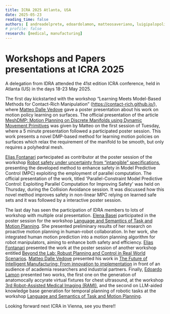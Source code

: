 ```yaml
---
title: ICRA 2025 Atlanta, USA
date: 2025-05-23
reading_time: false
authors: [ andreadelprete, edoardolamon, matteosaveriano, luigipalopoli, matteodallevedove, eliasfontanari, elenabasei ]
# profile: false
research: [medical, manufacturing]
---
```


# Workshops and Papers presentations at ICRA 2025

<!--more-->

A delegation from IDRA attended the 41st edition ICRA conference, held in Atlanta (US) in the days 18-23 May 2025.

The first day kickstarted with the workshop “Learning Meets Model-Based Methods for Contact-Rich Manipulation” (https://contact-rich.github.io/), where [Matteo Dalle Vedove](/author/matteo-dalle-vedove/) gave a poster presentation about his work on motion policy learning on surfaces. The official presentation of the article  [MeshDMP: Motion Planning on Discrete Manifolds using Dynamic Movement Primitives](https://arxiv.org/abs/2410.15123) was given by Matteo on the first session of Tuesday, where a 5 minute presentation followed a participated poster session. This work presents a novel DMP-based method for learning motion policies on surfaces which relax the requirement of the manifold to be smooth, but only requires a polyhedral mesh.

[Elias Fontanari](/author/elias-fontanari) partecipated as contributor at the poster session of the workshop [Robot safety under uncertainty from “intangible” specifications](https://iscicra25.github.io/), presenting the developed method to enhance safety in Model Predictive Control (MPC) exploiting the employment of parallel computation.
The official presentation of the work, titled 'Parallel-Constraint Model Predictive Control: Exploiting Parallel Computation for Improving Safety' was held on Thursday, during the Collision Avoidance session. It was discussed how this novel method improves safety in non-linear MPC relying on learned safe sets and it was followed by a interactive poster session.

The last day has seen the participation of IDRA members to lots of workshop with multiple oral presentation. [Elena Basei](/author/elena-basei/) participated in the poster session for the workshop [Language and Semantics of Task and Motion Planning](https://dyalab.mines.edu/2025/icra-workshop/). She presented preliminary results of her research on proactive motion planning in human-robot collaboration. In her work, she integrated human motion prediction into a motion planning algorithm for robot manipulators, aiming to enhance both safety and efficiency.
[Elias Fontanari](/author/elias-fontanari) presented the work at the poster session of another workshop entitled [Beyond the Lab: Robust Planning and Control in Real World Scenarios](https://sites.google.com/view/robust-planning-icra2025-ws).
[Matteo Dalle Vedove](/author/matteo-dalle-vedove/) presented his work in [The Future of Intelligent Manufacturing: From innovation to implementation](https://sites.google.com/view/intelligent-manufacting-icra25/home) in front of an audience of academia researchers and industrial partners.
Finally, [Edoardo Lamon](/author/edoardo-lamon/) presented two works, the first one on the generation of anatomocally accyrate virtual fixtures for chest ultrasound, at the workshop [3rd Robot-Assisted Medical Imaging (RAMI)](https://sites.google.com/view/rami-icra-2025-workshop/home), and the second on LLM-aided knowledge base generation for temporal planning of robotic tasks at the workshop [Language and Semantics of Task and Motion Planning](https://dyalab.mines.edu/2025/icra-workshop/).

Looking forward next ICRA in Vienna, see you there!!